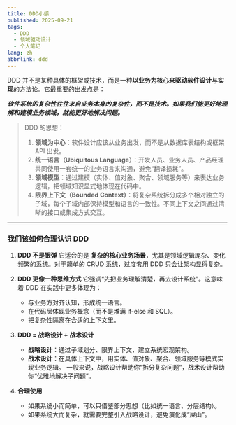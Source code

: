 ```yaml
---
title: DDD小感
published: 2025-09-21
tags:
  - DDD
  - 领域驱动设计
  - 个人笔记
lang: zh
abbrlink: ddd
---
```


DDD 并不是某种具体的框架或技术，而是一种**以业务为核心来驱动软件设计与实现**的方法论。它最重要的出发点是：

**_软件系统的复杂性往往来自业务本身的复杂性，而不是技术。如果我们能更好地理解和建模业务领域，就能更好地解决问题。_**

>DDD 的思想：
>
> 1. **领域为中心**：软件设计应该从业务出发，而不是从数据库表结构或框架 API 出发。
> 2. **统一语言（Ubiquitous Language）**：开发人员、业务人员、产品经理共同使用一套统一的业务语言来沟通，避免“翻译损耗”。
> 3. **领域模型**：通过建模（实体、值对象、聚合、领域服务等）来表达业务逻辑，把领域知识显式地体现在代码中。
> 4. **限界上下文（Bounded Context）**：将复杂系统拆分成多个相对独立的子域，每个子域内部保持模型和语言的一致性。不同上下文之间通过清晰的接口或集成方式交互。

---

### 我们该如何合理认识 DDD

1. **DDD 不是银弹**
   它适合的是 **复杂的核心业务场景**，尤其是领域逻辑庞杂、变化频繁的系统。对于简单的 CRUD 系统，过度套用 DDD 只会让架构显得复杂。

2. **DDD 更像一种思维方式**
   它强调“先把业务理解清楚，再去设计系统”。这意味着 DDD 在实践中更多体现为：

   * 与业务方对齐认知，形成统一语言。
   * 在代码层体现业务概念（而不是堆满 if-else 和 SQL）。
   * 把复杂性隔离在合适的上下文里。

3. **DDD = 战略设计 + 战术设计**

   * **战略设计**：通过子域划分、限界上下文，建立系统宏观架构。
   * **战术设计**：在具体上下文中，用实体、值对象、聚合、领域服务等模式实现业务逻辑。
     一般来说，战略设计帮助你“拆分复杂问题”，战术设计帮助你“优雅地解决子问题”。

4. **合理使用**

   * 如果系统小而简单，可以只借鉴部分思想（比如统一语言、分层结构）。
   * 如果系统大而复杂，就需要完整引入战略设计，避免演化成“屎山”。
